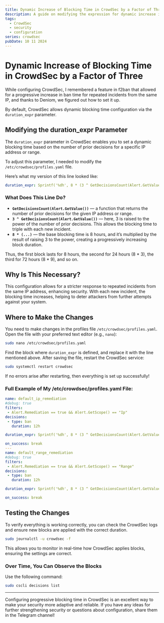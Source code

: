 ```yaml
---
title: Dynamic Increase of Blocking Time in CrowdSec by a Factor of Three
description: A guide on modifying the expression for dynamic increase in blocking time in CrowdSec, so that it triples with each new incident.
tags:
  - CrowdSec
  - security
  - configuration
series: crowdsec
pubDate: 10 11 2024
---
```


# Dynamic Increase of Blocking Time in CrowdSec by a Factor of Three

While configuring CrowdSec, I remembered a feature in f2ban that allowed for a progressive increase in ban time for repeated incidents from the same IP, and thanks to Deniom, we figured out how to set it up.

By default, CrowdSec allows dynamic blocking time configuration via the `duration_expr` parameter.

## Modifying the duration_expr Parameter

The `duration_expr` parameter in CrowdSec enables you to set a dynamic blocking time based on the number of prior decisions for a specific IP address or range.

To adjust this parameter, I needed to modify the `/etc/crowdsec/profiles.yaml` file.

Here’s what my version of this line looked like:

```yaml
duration_expr: Sprintf('%dh', 8 * (3 ^ GetDecisionsCount(Alert.GetValue())))
```

### What Does This Line Do?

- **`GetDecisionsCount(Alert.GetValue())`** — a function that returns the number of prior decisions for the given IP address or range.
- **`3 ^ GetDecisionsCount(Alert.GetValue())`** — here, 3 is raised to the power of the number of prior decisions. This allows the blocking time to triple with each new incident.
- **`8 * (...)`** — the base blocking time is 8 hours, and it’s multiplied by the result of raising 3 to the power, creating a progressively increasing block duration.

Thus, the first block lasts for 8 hours, the second for 24 hours (8 * 3), the third for 72 hours (8 * 9), and so on.

## Why Is This Necessary?

This configuration allows for a stricter response to repeated incidents from the same IP address, enhancing security. With each new incident, the blocking time increases, helping to deter attackers from further attempts against your system.

## Where to Make the Changes

You need to make changes in the profiles file `/etc/crowdsec/profiles.yaml`. Open the file with your preferred text editor (e.g., `nano`):

```bash
sudo nano /etc/crowdsec/profiles.yaml
```

Find the block where `duration_expr` is defined, and replace it with the line mentioned above. After saving the file, restart the CrowdSec service:

```bash
sudo systemctl restart crowdsec
```

If no errors arise after restarting, then everything is set up successfully!

### Full Example of My /etc/crowdsec/profiles.yaml File:

```yaml
name: default_ip_remediation
#debug: true
filters:
 - Alert.Remediation == true && Alert.GetScope() == "Ip"
decisions:
 - type: ban
   duration: 12h

duration_expr: Sprintf('%dh', 8 * (3 ^ GetDecisionsCount(Alert.GetValue())))

on_success: break
---
name: default_range_remediation
#debug: true
filters:
 - Alert.Remediation == true && Alert.GetScope() == "Range"
decisions:
 - type: ban
   duration: 12h

duration_expr: Sprintf('%dh', 8 * (3 ^ GetDecisionsCount(Alert.GetValue())))

on_success: break
```

## Testing the Changes

To verify everything is working correctly, you can check the CrowdSec logs and ensure new blocks are applied with the correct duration.

```bash
sudo journalctl -u crowdsec -f
```

This allows you to monitor in real-time how CrowdSec applies blocks, ensuring the settings are correct.

### Over Time, You Can Observe the Blocks

Use the following command:

```bash
sudo cscli decisions list
```

---

Configuring progressive blocking time in CrowdSec is an excellent way to make your security more adaptive and reliable. If you have any ideas for further strengthening security or questions about configuration, share them in the Telegram channel!

